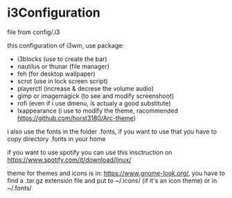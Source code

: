 # i3Configuration

file from config/.i3

this configuration of i3wm, use package:
- i3blocks (use to create the bar)
- nautilus or thunar (file manager)
- feh (for desktop wallpaper)
- scrot (use in lock screen script)
- playerctl (increase & decrese the volume audio)
- gimp or imagemagick (to see and modify screenshoot)
- rofi (even if i use dmenu, is actualy a good substitute)
- lxappearance (i use to modify the theme, racommended https://github.com/horst3180/Arc-theme)

i also use the fonts in the folder .fonts, if you want to use that you have to copy directory .fonts in your home

if you want to use spotify you can use this insctruction on https://www.spotify.com/it/download/linux/

theme for themes and icons is in: https://www.gnome-look.org/, you have to find a .tar.gz extension file and put to ~/.icons/ (if it's an icon theme) or in ~/.fonts/


